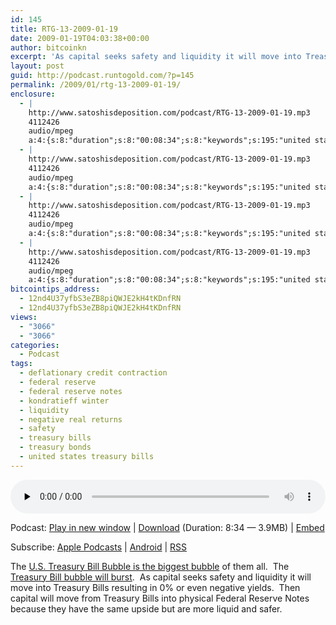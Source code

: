 ```yaml
---
id: 145
title: RTG-13-2009-01-19
date: 2009-01-19T04:03:38+00:00
author: bitcoinkn
excerpt: 'As capital seeks safety and liquidity it will move into Treasury Bills resulting in 0% or even negative yields.  Then capital will move from Treasury Bills into physical Federal Reserve Notes because they have the same upside but are more liquid and safer.'
layout: post
guid: http://podcast.runtogold.com/?p=145
permalink: /2009/01/rtg-13-2009-01-19/
enclosure:
  - |
    http://www.satoshisdeposition.com/podcast/RTG-13-2009-01-19.mp3
    4112426
    audio/mpeg
    a:4:{s:8:"duration";s:8:"00:08:34";s:8:"keywords";s:195:"united states treasury bills, treasury bills, treasury bonds, kondratieff winter, deflationary credit contraction, federal reserve, federal reserve notes, negative real returns, safety, liquidity";s:6:"author";s:17:"Trace Mayer, J.D.";s:8:"explicit";s:1:"0";}
  - |
    http://www.satoshisdeposition.com/podcast/RTG-13-2009-01-19.mp3
    4112426
    audio/mpeg
    a:4:{s:8:"duration";s:8:"00:08:34";s:8:"keywords";s:195:"united states treasury bills, treasury bills, treasury bonds, kondratieff winter, deflationary credit contraction, federal reserve, federal reserve notes, negative real returns, safety, liquidity";s:6:"author";s:17:"Trace Mayer, J.D.";s:8:"explicit";s:1:"0";}
  - |
    http://www.satoshisdeposition.com/podcast/RTG-13-2009-01-19.mp3
    4112426
    audio/mpeg
    a:4:{s:8:"duration";s:8:"00:08:34";s:8:"keywords";s:195:"united states treasury bills, treasury bills, treasury bonds, kondratieff winter, deflationary credit contraction, federal reserve, federal reserve notes, negative real returns, safety, liquidity";s:6:"author";s:17:"Trace Mayer, J.D.";s:8:"explicit";s:1:"0";}
  - |
    http://www.satoshisdeposition.com/podcast/RTG-13-2009-01-19.mp3
    4112426
    audio/mpeg
    a:4:{s:8:"duration";s:8:"00:08:34";s:8:"keywords";s:195:"united states treasury bills, treasury bills, treasury bonds, kondratieff winter, deflationary credit contraction, federal reserve, federal reserve notes, negative real returns, safety, liquidity";s:6:"author";s:17:"Trace Mayer, J.D.";s:8:"explicit";s:1:"0";}
bitcointips_address:
  - 12nd4U37yfbS3eZB8piQWJE2kH4tKDnfRN
  - 12nd4U37yfbS3eZB8piQWJE2kH4tKDnfRN
views:
  - "3066"
  - "3066"
categories:
  - Podcast
tags:
  - deflationary credit contraction
  - federal reserve
  - federal reserve notes
  - kondratieff winter
  - liquidity
  - negative real returns
  - safety
  - treasury bills
  - treasury bonds
  - united states treasury bills
---
```

<!--powerpress_player-->

<div class="powerpress_player" id="powerpress_player_5602">
  <audio class="wp-audio-shortcode" id="audio-145-13" preload="none" style="width: 100%;" controls="controls"><source type="audio/mpeg" src="http://media.blubrry.com/bitcoinruntogold/p/www.satoshisdeposition.com/podcast/RTG-13-2009-01-19.mp3?_=13" /><a href="http://media.blubrry.com/bitcoinruntogold/p/www.satoshisdeposition.com/podcast/RTG-13-2009-01-19.mp3">http://media.blubrry.com/bitcoinruntogold/p/www.satoshisdeposition.com/podcast/RTG-13-2009-01-19.mp3</a></audio>
</div>

<p class="powerpress_links powerpress_links_mp3">
  Podcast: <a href="http://media.blubrry.com/bitcoinruntogold/p/www.satoshisdeposition.com/podcast/RTG-13-2009-01-19.mp3" class="powerpress_link_pinw" target="_blank" title="Play in new window" onclick="return powerpress_pinw('https://www.bitcoin.kn/?powerpress_pinw=145-podcast');" rel="nofollow">Play in new window</a> | <a href="http://media.blubrry.com/bitcoinruntogold/s/www.satoshisdeposition.com/podcast/RTG-13-2009-01-19.mp3" class="powerpress_link_d" title="Download" rel="nofollow" download="RTG-13-2009-01-19.mp3">Download</a> (Duration: 8:34 &#8212; 3.9MB) | <a href="#" class="powerpress_link_e" title="Embed" onclick="return powerpress_show_embed('145-podcast');" rel="nofollow">Embed</a>
</p>

<p class="powerpress_embed_box" id="powerpress_embed_145-podcast" style="display: none;">
  <input id="powerpress_embed_145-podcast_t" type="text" value="<iframe width=&quot;320&quot; height=&quot;30&quot; src=&quot;https://www.bitcoin.kn/?powerpress_embed=145-podcast&amp;powerpress_player=mediaelement-audio&quot; frameborder=&quot;0&quot; scrolling=&quot;no&quot;></iframe>" onclick="javascript: this.select();" onfocus="javascript: this.select();" style="width: 70%;" readOnly />
</p>

<p class="powerpress_links powerpress_subscribe_links">
  Subscribe: <a href="https://itunes.apple.com/WebObjects/MZStore.woa/wa/viewPodcast?id=301670981&mt=2&ls=1#episodeGuid=http%3A%2F%2Fpodcast.runtogold.com%2F%3Fp%3D145" class="powerpress_link_subscribe powerpress_link_subscribe_itunes" title="Subscribe on Apple Podcasts" rel="nofollow">Apple Podcasts</a> | <a href="https://subscribeonandroid.com/www.bitcoin.kn/feed/podcast/" class="powerpress_link_subscribe powerpress_link_subscribe_android" title="Subscribe on Android" rel="nofollow">Android</a> | <a href="https://www.bitcoin.kn/feed/podcast/" class="powerpress_link_subscribe powerpress_link_subscribe_rss" title="Subscribe via RSS" rel="nofollow">RSS</a>
</p>

The <a href="http://www.runtogold.com/2009/01/united-states-treasuries-are-the-biggest-bubble-of-all/" target="_blank">U.S. Treasury Bill Bubble is the biggest bubble</a> of them all.  The <a href="http://www.runtogold.com/2009/01/why-and-how-the-treasury-bubble-will-burst" target="_blank">Treasury Bill bubble will burst</a>.  As capital seeks safety and liquidity it will move into Treasury Bills resulting in 0% or even negative yields.  Then capital will move from Treasury Bills into physical Federal Reserve Notes because they have the same upside but are more liquid and safer.